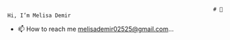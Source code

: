                                                                      # 👋 Hi, I’m Melisa Demir

- 📫 How to reach me melisademir02525@gmail.com...

<!---
melisadmr/melisadmr is a ✨ special ✨ repository because its `README.md` (this file) appears on your GitHub profile.
You can click the Preview link to take a look at your changes.
--->
